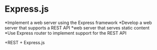 # Express.js
*Implement a web server using the Express framework
*Develop a web server that supports a REST API
*web server that serves static content
*Use Express router to implement support for the REST API

 
+REST  + Express.js

